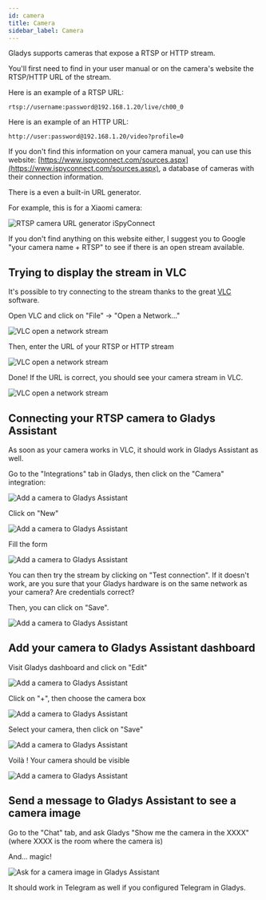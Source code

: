 ```yaml
---
id: camera
title: Camera
sidebar_label: Camera
---
```


Gladys supports cameras that expose a RTSP or HTTP stream.

You'll first need to find in your user manual or on the camera's website the RTSP/HTTP URL of the stream.

Here is an example of a RTSP URL:

```
rtsp://username:password@192.168.1.20/live/ch00_0
```

Here is an example of an HTTP URL:

```
http://user:password@192.168.1.20/video?profile=0
```

If you don't find this information on your camera manual, you can use this website: [https://www.ispyconnect.com/sources.aspx](https://www.ispyconnect.com/sources.aspx), a database of cameras with their connection information.

There is a even a built-in URL generator.

For example, this is for a Xiaomi camera:

![RTSP camera URL generator iSpyConnect](../../static/img/docs/configuration/camera/camera-ispy.png)

If you don't find anything on this website either, I suggest you to Google "your camera name + RTSP" to see if there is an open stream available.

## Trying to display the stream in VLC

It's possible to try connecting to the stream thanks to the great [VLC](https://www.videolan.org/vlc/) software.

Open VLC and click on "File" -> "Open a Network..."

![VLC open a network stream](../../static/img/docs/configuration/camera/camera-vlc-step-1.png)

Then, enter the URL of your RTSP or HTTP stream

![VLC open a network stream](../../static/img/docs/configuration/camera/camera-vlc-step-2.png)

Done! If the URL is correct, you should see your camera stream in VLC.

![VLC open a network stream](../../static/img/docs/configuration/camera/camera-vlc-step-3.png)

## Connecting your RTSP camera to Gladys Assistant

As soon as your camera works in VLC, it should work in Gladys Assistant as well.

Go to the "Integrations" tab in Gladys, then click on the "Camera" integration:

![Add a camera to Gladys Assistant](../../static/img/docs/configuration/camera/camera-step-1.png)

Click on "New"

![Add a camera to Gladys Assistant](../../static/img/docs/configuration/camera/camera-step-2.png)

Fill the form

![Add a camera to Gladys Assistant](../../static/img/docs/configuration/camera/camera-step-3.png)

You can then try the stream by clicking on "Test connection". If it doesn't work, are you sure that your Gladys hardware is on the same network as your camera? Are credentials correct?

Then, you can click on "Save".

![Add a camera to Gladys Assistant](../../static/img/docs/configuration/camera/camera-step-4.png)

## Add your camera to Gladys Assistant dashboard

Visit Gladys dashboard and click on "Edit"

![Add a camera to Gladys Assistant](../../static/img/docs/configuration/camera/camera-step-5.png)

Click on "+", then choose the camera box

![Add a camera to Gladys Assistant](../../static/img/docs/configuration/camera/camera-step-6.png)

Select your camera, then click on "Save"

![Add a camera to Gladys Assistant](../../static/img/docs/configuration/camera/camera-step-7.png)

Voilà ! Your camera should be visible

![Add a camera to Gladys Assistant](../../static/img/docs/configuration/camera/camera-step-8.png)

## Send a message to Gladys Assistant to see a camera image

Go to the "Chat" tab, and ask Gladys "Show me the camera in the XXXX" (where XXXX is the room where the camera is)

And... magic!

![Ask for a camera image in Gladys Assistant](../../static/img/docs/configuration/camera/chat-camera-en.png)

It should work in Telegram as well if you configured Telegram in Gladys.
